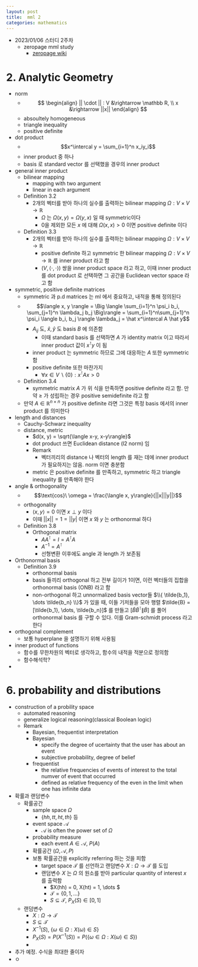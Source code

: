 ```yaml
---
layout: post
title:  mml 2
categories: mathematics
---
```


- 2023/01/06 스터디 2주차
  - zeropage mml study
    - [zeropage wiki](https://wiki.zeropage.org/wiki.php/mml%20study)

# 2. Analytic Geometry
- norm
  - $$ \begin{align} || \cdot || : V &\rightarrow \mathbb R, 
  \\ x &\rightarrow ||x|| \end{align} $$
  - absoultely homogeneous
  - triangle inequality
  - positive definite
- dot product
  - $$x^\intercal y = \sum_{i=1}^n x_iy_i$$
  - inner product 중 하나
  - basis 로 standard vector 를 선택했을 경우의 inner product
- general inner product
  - bilinear mapping
    - mapping with two argument
    - linear in each argument
  - Definition 3.2
    - 2개의 벡터를 받아 하나의 실수를 출력하는 bilinear mapping $\Omega : V \times V \rightarrow \mathbb R$
      - $\Omega$ 는 $\Omega(x, y) = \Omega(y, x)$ 일 때 symmetric이다
      - 0을 제외한 모든 $x$ 에 대해 $\Omega(x, x) > 0$ 이면 positive definite 이다
  - Definition 3.3
    - 2개의 벡터를 받아 하나의 실수를 출력하는 bilinear mapping $\Omega : V \times V \rightarrow \mathbb R$
      - positive definite 하고 symmetric 한 bilinear mapping $\Omega : V \times V \rightarrow \mathbb R$ 를 inner product 라고 함
      - $(V, \langle \cdot, \cdot \rangle)$ 쌍을 inner product space 라고 하고, 이때 inner product 를 dot product 로 선택하면 그 공간을 Euclidean vector space 라고 함
- symmetric, positive definite matrices
  - symmetric 과 p.d matrices 는 ml 에서 중요하고, 내적을 통해 정의된다
  - $$\langle x, y \rangle = \Big \langle \sum_{i=1}^n \psi_i b_i, \sum_{j=1}^n \lambda_j b_j \Big\rangle = \sum_{i=1}^n\sum_{j=1}^n \psi_i \langle b_i, b_j \rangle \lambda_j = \hat x^\intercal A \hat y$$
    - $A_{ij}$ 도, $\hat{x}, \hat{y}$ 도 basis $B$ 에 의존함
      - 이때 standard basis 를 선택하면 $A$ 가 identity matrix 이고 따라서 inner product 값이 $x^\intercal y$ 이 됨
    - inner product 는 symmetric 하므로 그에 대응하는 $A$ 또한 symmetric 함
    - positive definite 또한 마찬가지
      - $\forall x \in V \backslash \{0\} : x^\intercal A x > 0$
  - Definition 3.4
    - symmetric matrix $A$ 가 위 식을 만족하면 positive definite 라고 함. 만약 $\geqslant$ 가 성립하는 경우 positive semidefinite 라고 함
  - 만약 $A \in \mathbb R^{n \times n}$ 가 positive definite 라면 그것은 특정 basis 에서의 inner product 를 의미한다
- length and distances
  - Cauchy-Schwarz inequality
  - distance, metric
    - $d(x, y) = \sqrt{\langle x-y, x-y\rangle}$
    - dot product 쓰면 Euclidean distance (l2 norm) 임
    - Remark
      - 벡터끼리의 distance 나 벡터의 length 를 재는 데에 inner product 가 필요하지는 않음. norm 이면 충분함
    - metric 은 positive definite 를 만족하고, symmetric 하고 triangle inequality 를 만족해야 한다
- angle & orthogonality
  - $$\text{cos}\ \omega = \frac{\langle x, y\rangle}{||x|||y||}$$
  - orthogonality 
    - $\langle x, y\rangle = 0$ 이면 $x \perp y$ 이다
    - 이때 $||x|| = 1 = ||y|$ 이면 $x$ 와 $y$ 는 orthonormal 하다
  - Definition 3.8
    - Orthogonal matrix
      - $AA^\intercal = I = A^\intercal A$
      - $A^{-1} = A^\intercal$
      - 선형변환 이후에도 angle 과 length 가 보존됨
- Orthonormal basis
  - Definition 3.9
    - orthonormal basis
    - basis 들끼리 orthogonal 하고 전부 길이가 1이면, 이런 벡터들의 집합을 orthonormal basis (ONB) 라고 함
    - non-orthogonal 하고 unnormalized basis vector들 $\\{ \tilde{b_1}, \dots \tilde{b_n} \\}$ 가 있을 때, 이들 기저들을 모아 행렬 $\tilde{B} = [\tilde{b_1}, \dots, \tilde{b_n}]$ 를 만들고 $[\tilde{B} \tilde{B}^\intercal \| \tilde{B}]$ 를 풀어 orthonormal basis 를 구할 수 있다. 이를 Gram-schmidt process 라고 한다
- orthogonal complement
  - 보통 hyperplane 을 설명하기 위해 사용됨
- inner product of functions
  - 함수를 무한차원의 벡터로 생각하고, 함수의 내적을 적분으로 정의함
  - 함수해석학?
- 

# 6. probability and distributions
- construction of a probility space
  - automated reasoning
  - generalize logical reasoning(classical Boolean logic)
  - Remark
    - Bayesian, frequentist interpretation
    - Bayesian
      - specify the degree of ucertainty that the user has about an event
      - subjective probability, degree of belief
    - frequentist
      - the relative frequencies of events of interest to the total numver of event that occurred
      - defined as relative frequency of the even in the limit when one has infinite data
- 확률과 랜덤변수
  - 확률공간
    - sample space $\Omega$
      - $\{hh, tt, ht, th\}$ 등
    - event space $\mathcal A$
      - $\mathcal A$ is often the power set of $\Omega$
    - probability measure
      - each event $A \in \mathcal A$, $P(A)$
    - 확률공간 $(\Omega, \mathcal A, P)$
    - 보통 확률공간을 explicitly referring 하는 것을 피함
      - target space $\mathcal T$ 를 선언하고 랜덤변수 $X: \Omega \rightarrow \mathcal T$ 를 도입
      - 랜덤변수 $X$ 는 $\Omega$ 의 원소를 받아 particular quantity of interest $x$ 를 출력함
        - $X(hh) = 0, X(ht) = 1, \dots $
        - $\mathcal T = \{0, 1, \dots \}$
        - $S \subseteq \mathcal T$, $P_X(S) \in [0, 1]$
  - 랜덤변수
    - $X: \Omega \rightarrow \mathcal T$
    - $S \subseteq \mathcal T$
    - $X^{-1}(S), \ \{\omega \in \Omega : X(\omega) \in S\}$
    - $P_X(S) = P(X^{-1}(S)) = P(\{\omega \in \Omega : X(\omega) \in S\})$
    - 
 - 추가 예정. 수식을 최대한 줄이자  
 - ㅇ
